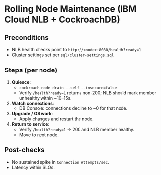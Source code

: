 # Rolling Node Maintenance (IBM Cloud NLB + CockroachDB)

## Preconditions
- NLB health checks point to `http://<node>:8080/health?ready=1`
- Cluster settings set per `sql/cluster-settings.sql`

## Steps (per node)
1. **Quiesce**:
    - `cockroach node drain --self --insecure=false`
    - Verify `/health?ready=1` returns non-200; NLB should mark member unhealthy within ~10–15s.
2. **Watch connections**:
    - DB Console: connections decline to ~0 for that node.
3. **Upgrade / OS work**:
    - Apply changes and restart the node.
4. **Return to service**:
    - Verify `/health?ready=1` → 200 and NLB member healthy.
    - Move to next node.

## Post-checks
- No sustained spike in `Connection Attempts/sec`.
- Latency within SLOs.
